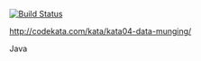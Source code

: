 
[![Build Status](https://travis-ci.org/gvasko/codekata-datamunging-ooo.svg?branch=master)](https://travis-ci.org/gvasko/codekata-datamunging-ooo)

http://codekata.com/kata/kata04-data-munging/

Java
